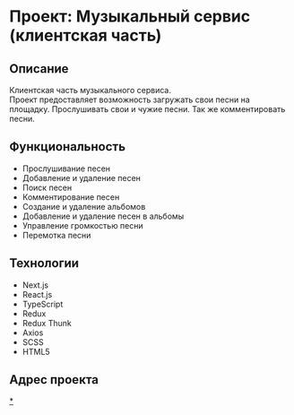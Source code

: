 # Проект: Музыкальный сервис (клиентская часть)

## Описание
Клиентская часть музыкального сервиса.  
Проект предоставляет возможность загружать свои песни на площадку. Прослушивать свои и чужие песни. Так же комментировать песни.

## Функциональность
* Прослушивание песен
* Добавление и удаление песен
* Поиск песен
* Комментирование песен
* Создание и удаление альбомов
* Добавление и удаление песен в альбомы
* Управление громкостью песни
* Перемотка песни

## Технологии
* Next.js
* React.js
* TypeScript
* Redux
* Redux Thunk
* Axios
* SCSS
* HTML5

## Адрес проекта
[*](*)
